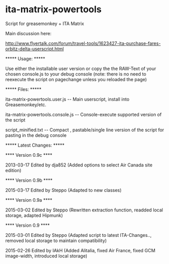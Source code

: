 ita-matrix-powertools
=====================
Script for greasemonkey + ITA Matrix

Main discussion here:

http://www.flyertalk.com/forum/travel-tools/1623427-ita-purchase-fares-orbitz-delta-userscript.html

***** Usage: *****

Use either the installable user version or copy the the RAW-Text of your chosen console.js to your debug console (note: there is no need to reexecute the script on pagechange unless you reloaded the page)

***** Files: *****

ita-matrix-powertools.user.js -- Main userscript, install into Greasemonkey/etc.

ita-matrix-powertools.console.js -- Console-execute supported version of the script

script_minified.txt --  Compact , pastable/single line version of the script for pasting in the debug console

***** Latest Changes: *****

**** Version 0.9c ****

2013-03-17 Edited by dja852  (Added options to select Air Canada site edition)

**** Version 0.9b ****

2015-03-17 Edited by Steppo (Adapted to new classes)

**** Version 0.9a ****

2015-03-02 Edited by Steppo (Rewritten extraction function,
                                readded local storage,
                                adapted Hipmunk)

**** Version 0.9 ****

2015-03-01 Edited by Steppo (Adapted script to latest ITA-Changes..,
                                removed local storage to maintain compatibility)

2015-02-26 Edited by IAkH (Added Alitalia,
                                fixed Air France,
                                fixed GCM image-width,
                                introduced local storage)

